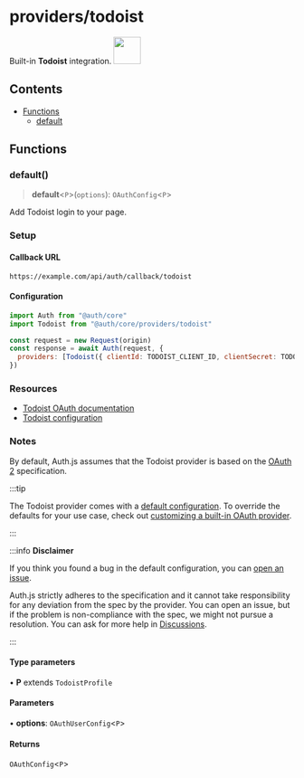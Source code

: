 # providers/todoist

<div style={{backgroundColor: "#000", display: "flex", justifyContent: "space-between", color: "#fff", padding: 16}}>
<span>Built-in <b>Todoist</b> integration.</span>
<a href="https://www.todoist.com/">
  <img style={{display: "block"}} src="https://authjs.dev/img/providers/todoist.svg" height="48" />
</a>
</div>

## Contents

- [Functions](todoist.md#functions)
    - [default](todoist.md#default)

## Functions

### default()

> **default**\<`P`\>(`options`): `OAuthConfig`\<`P`\>

Add Todoist login to your page.

### Setup

#### Callback URL
```
https://example.com/api/auth/callback/todoist
```

#### Configuration
```js
import Auth from "@auth/core"
import Todoist from "@auth/core/providers/todoist"

const request = new Request(origin)
const response = await Auth(request, {
  providers: [Todoist({ clientId: TODOIST_CLIENT_ID, clientSecret: TODOIST_CLIENT_SECRET })],
})
```

### Resources

- [Todoist OAuth documentation](https://developer.todoist.com/guides/#oauth)
- [Todoist configuration](https://developer.todoist.com/appconsole.html)

### Notes

By default, Auth.js assumes that the Todoist provider is
based on the [OAuth 2](https://www.rfc-editor.org/rfc/rfc6749.html) specification.

:::tip

The Todoist provider comes with a [default configuration](https://github.com/nextauthjs/next-auth/blob/main/packages/core/src/providers/todoist.ts).
To override the defaults for your use case, check out [customizing a built-in OAuth provider](https://authjs.dev/guides/providers/custom-provider#override-default-options).

:::

:::info **Disclaimer**

If you think you found a bug in the default configuration, you can [open an issue](https://authjs.dev/new/provider-issue).

Auth.js strictly adheres to the specification and it cannot take responsibility for any deviation from
the spec by the provider. You can open an issue, but if the problem is non-compliance with the spec,
we might not pursue a resolution. You can ask for more help in [Discussions](https://authjs.dev/new/github-discussions).

:::

#### Type parameters

• **P** extends `TodoistProfile`

#### Parameters

• **options**: `OAuthUserConfig`\<`P`\>

#### Returns

`OAuthConfig`\<`P`\>
